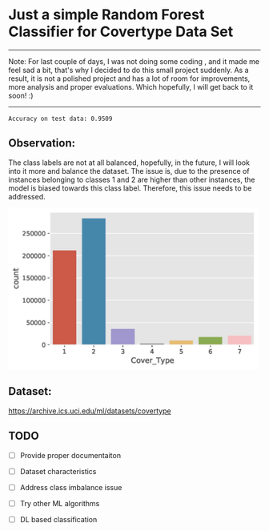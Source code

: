 # Just a simple Random Forest Classifier for Covertype Data Set
---
Note: For last couple of days, I was not doing some coding , and it made me feel sad a bit, that's why I decided to do this small project suddenly. As a result, it is not a polished project and has a lot of room for improvements, more analysis and proper evaluations. Which hopefully, I will get back to it soon! :)

---
```
Accuracy on test data: 0.9509
```

Observation:
---
The class labels are not at all balanced, hopefully, in the future, I will look into it more and balance the dataset. The issue is, due to the presence of instances belonging to classes 1 and 2 are higher than other instances, the model is biased towards this class label. Therefore, this issue needs to be addressed.

<img src="images/label_distribution.jpg" width = "500" >


Dataset: 
---
https://archive.ics.uci.edu/ml/datasets/covertype


## TODO
* [ ] Provide proper documentaiton
* [ ] Dataset characteristics
* [ ] Address class imbalance issue
* [ ] Try other ML algorithms
* [ ] DL based classification


